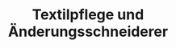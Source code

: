 ---
title: "Textilpflege und Änderungsschneiderer"
url: /leipzig/textilpflege-und-aenderungsschneiderer/
shop: Wäscherei
---